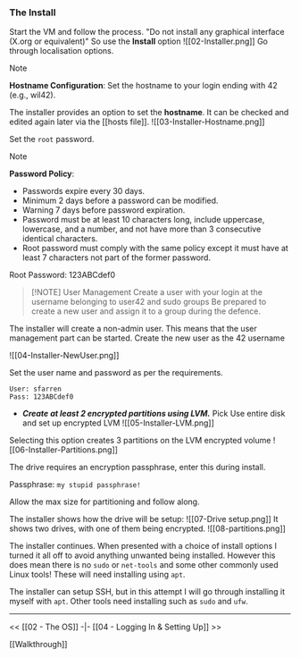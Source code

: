 ### The Install
Start the VM and follow the process.
"Do not install any graphical interface (X.org or equivalent)" So use the **Install** option
![[02-Installer.png]]
Go through localisation options.

> [!NOTE]
> **Hostname Configuration**: Set the hostname to your login ending with 42 (e.g., wil42).

The installer provides an option to set the **hostname**. It can be checked and edited again later via the [[hosts file]]. 
![[03-Installer-Hostname.png]]

Set the `root` password.

> [!NOTE]
> **Password Policy**:
>    - Passwords expire every 30 days.
>    - Minimum 2 days before a password can be modified.
>    - Warning 7 days before password expiration.
>    - Password must be at least 10 characters long, include uppercase, lowercase, and a number, and not have more than 3 consecutive identical characters.
>    - Root password must comply with the same policy except it must have at least 7 characters not part of the former password.

Root Password: 123ABCdef0


> [!NOTE] User Management
> Create a user with your login at the username belonging to user42 and sudo groups
> Be prepared to create a new user and assign it to a group during the defence.

The installer will create a non-admin user. This means that the user management part can be started. Create the new user as the 42 username

![[04-Installer-NewUser.png]]

Set the user name and password as per the requirements.

```text
User: sfarren
Pass: 123ABCdef0
```

   - ***Create at least 2 encrypted partitions using LVM.***
Pick Use entire disk and set up encrypted LVM
![[05-Installer-LVM.png]]

Selecting this option creates 3 partitions on the LVM encrypted volume
![[06-Installer-Partitions.png]]

The drive requires an encryption passphrase, enter this during install.

Passphrase: `my stupid passphrase!`

Allow the max size for partitioning and follow along.

The installer shows how the drive will be setup:
![[07-Drive setup.png]]
It shows two drives, with one of them being encrypted. 
![[08-partitions.png]]


The installer continues. When presented with a choice of install options I turned it all off to avoid anything unwanted being installed. However this does mean there is no `sudo` or `net-tools` and some other commonly used Linux tools! These will need installing using `apt`.

The installer can setup SSH, but in this attempt I will go through installing it myself with `apt`. Other tools need installing such as `sudo` and `ufw`.


---
<<  [[02 - The OS]] -|- [[04 - Logging In & Setting Up]] >>

[[Walkthrough]]
